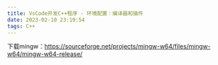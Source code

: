 ```yaml
---
title: VsCode开发C++程序 - 环境配置：编译器和插件
date: 2023-02-10 23:19:54
tags: C++
---
```



下载mingw：https://sourceforge.net/projects/mingw-w64/files/mingw-w64/mingw-w64-release/